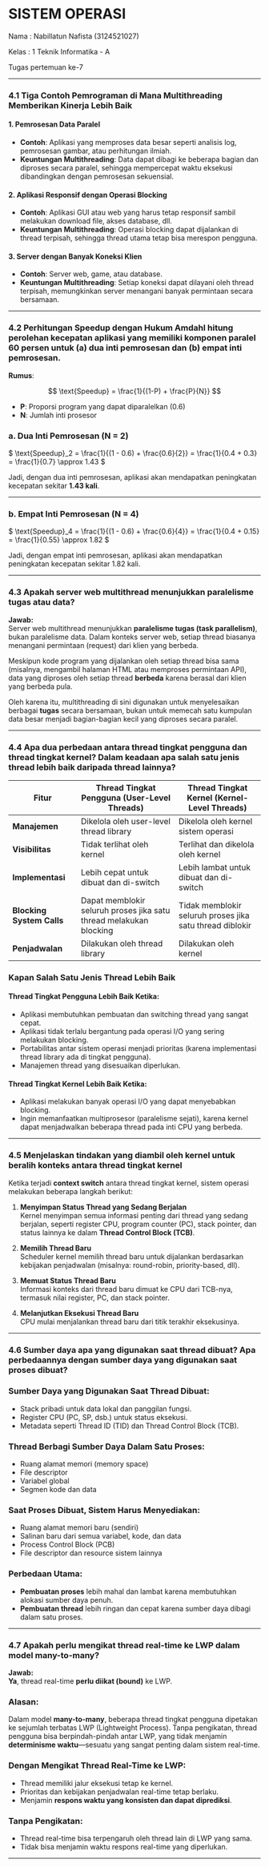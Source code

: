 # SISTEM OPERASI # 

Nama  : Nabillatun Nafista  (3124521027)

Kelas : 1 Teknik Informatika - A

Tugas pertemuan ke-7  

---
### 4.1 Tiga Contoh Pemrograman di Mana Multithreading Memberikan Kinerja Lebih Baik

#### 1. Pemrosesan Data Paralel
- **Contoh**: Aplikasi yang memproses data besar seperti analisis log, pemrosesan gambar, atau perhitungan ilmiah.
- **Keuntungan Multithreading**: Data dapat dibagi ke beberapa bagian dan diproses secara paralel, sehingga mempercepat waktu eksekusi dibandingkan dengan pemrosesan sekuensial.

#### 2. Aplikasi Responsif dengan Operasi Blocking
- **Contoh**: Aplikasi GUI atau web yang harus tetap responsif sambil melakukan download file, akses database, dll.
- **Keuntungan Multithreading**: Operasi blocking dapat dijalankan di thread terpisah, sehingga thread utama tetap bisa merespon pengguna.

#### 3. Server dengan Banyak Koneksi Klien
- **Contoh**: Server web, game, atau database.
- **Keuntungan Multithreading**: Setiap koneksi dapat dilayani oleh thread terpisah, memungkinkan server menangani banyak permintaan secara bersamaan.

---

### 4.2 Perhitungan Speedup dengan Hukum Amdahl hitung perolehan kecepatan aplikasi yang memiliki komponen paralel 60 persen untuk (a) dua inti pemrosesan dan (b) empat inti pemrosesan.
**Rumus**:

$$
\text{Speedup} = \frac{1}{(1-P) + \frac{P}{N}}
$$


- **P**: Proporsi program yang dapat diparalelkan (0.6)
- **N**: Jumlah inti prosesor

### a. Dua Inti Pemrosesan (N = 2)

$
\text{Speedup}_2 = \frac{1}{(1 - 0.6) + \frac{0.6}{2}} = \frac{1}{0.4 + 0.3} = \frac{1}{0.7} \approx 1.43
$

Jadi, dengan dua inti pemrosesan, aplikasi akan mendapatkan peningkatan kecepatan sekitar **1.43 kali**.

---

### b. Empat Inti Pemrosesan (N = 4)

$
\text{Speedup}_4 = \frac{1}{(1 - 0.6) + \frac{0.6}{4}} = \frac{1}{0.4 + 0.15} = \frac{1}{0.55} \approx 1.82
$

Jadi, dengan empat inti pemrosesan, aplikasi akan mendapatkan peningkatan kecepatan sekitar 1.82 kali.

---

### **4.3 Apakah server web multithread menunjukkan paralelisme tugas atau data?**

**Jawab:**  
Server web multithread menunjukkan **paralelisme tugas (task parallelism)**, bukan paralelisme data. Dalam konteks server web, setiap thread biasanya menangani permintaan (request) dari klien yang berbeda.  

Meskipun kode program yang dijalankan oleh setiap thread bisa sama (misalnya, mengambil halaman HTML atau memproses permintaan API), data yang diproses oleh setiap thread **berbeda** karena berasal dari klien yang berbeda pula.  

Oleh karena itu, multithreading di sini digunakan untuk menyelesaikan berbagai **tugas** secara bersamaan, bukan untuk memecah satu kumpulan data besar menjadi bagian-bagian kecil yang diproses secara paralel.

---

### **4.4 Apa dua perbedaan antara thread tingkat pengguna dan thread tingkat kernel? Dalam keadaan apa salah satu jenis thread lebih baik daripada thread lainnya?**

| **Fitur** | **Thread Tingkat Pengguna (User-Level Threads)** | **Thread Tingkat Kernel (Kernel-Level Threads)** |
|----------|--------------------------------------------------|--------------------------------------------------|
| **Manajemen** | Dikelola oleh user-level thread library | Dikelola oleh kernel sistem operasi |
| **Visibilitas** | Tidak terlihat oleh kernel | Terlihat dan dikelola oleh kernel |
| **Implementasi** | Lebih cepat untuk dibuat dan di-switch | Lebih lambat untuk dibuat dan di-switch |
| **Blocking System Calls** | Dapat memblokir seluruh proses jika satu thread melakukan blocking | Tidak memblokir seluruh proses jika satu thread diblokir |
| **Penjadwalan** | Dilakukan oleh thread library | Dilakukan oleh kernel |

### **Kapan Salah Satu Jenis Thread Lebih Baik**

#### Thread Tingkat Pengguna Lebih Baik Ketika:
- Aplikasi membutuhkan pembuatan dan switching thread yang sangat cepat.
- Aplikasi tidak terlalu bergantung pada operasi I/O yang sering melakukan blocking.
- Portabilitas antar sistem operasi menjadi prioritas (karena implementasi thread library ada di tingkat pengguna).
- Manajemen thread yang disesuaikan diperlukan.

#### Thread Tingkat Kernel Lebih Baik Ketika:
- Aplikasi melakukan banyak operasi I/O yang dapat menyebabkan blocking.
- Ingin memanfaatkan multiprosesor (paralelisme sejati), karena kernel dapat menjadwalkan beberapa thread pada inti CPU yang berbeda.

---

### **4.5 Menjelaskan tindakan yang diambil oleh kernel untuk beralih konteks antara thread tingkat kernel**

Ketika terjadi **context switch** antara thread tingkat kernel, sistem operasi melakukan beberapa langkah berikut:

1. **Menyimpan Status Thread yang Sedang Berjalan**  
   Kernel menyimpan semua informasi penting dari thread yang sedang berjalan, seperti register CPU, program counter (PC), stack pointer, dan status lainnya ke dalam **Thread Control Block (TCB)**.

2. **Memilih Thread Baru**  
   Scheduler kernel memilih thread baru untuk dijalankan berdasarkan kebijakan penjadwalan (misalnya: round-robin, priority-based, dll).

3. **Memuat Status Thread Baru**  
   Informasi konteks dari thread baru dimuat ke CPU dari TCB-nya, termasuk nilai register, PC, dan stack pointer.

4. **Melanjutkan Eksekusi Thread Baru**  
   CPU mulai menjalankan thread baru dari titik terakhir eksekusinya.

---

### **4.6 Sumber daya apa yang digunakan saat thread dibuat? Apa perbedaannya dengan sumber daya yang digunakan saat proses dibuat?**

### **Sumber Daya yang Digunakan Saat Thread Dibuat:**
- Stack pribadi untuk data lokal dan panggilan fungsi.
- Register CPU (PC, SP, dsb.) untuk status eksekusi.
- Metadata seperti Thread ID (TID) dan Thread Control Block (TCB).

### **Thread Berbagi Sumber Daya Dalam Satu Proses:**
- Ruang alamat memori (memory space)
- File descriptor
- Variabel global
- Segmen kode dan data

### **Saat Proses Dibuat, Sistem Harus Menyediakan:**
- Ruang alamat memori baru (sendiri)
- Salinan baru dari semua variabel, kode, dan data
- Process Control Block (PCB)
- File descriptor dan resource sistem lainnya

### **Perbedaan Utama:**
- **Pembuatan proses** lebih mahal dan lambat karena membutuhkan alokasi sumber daya penuh.
- **Pembuatan thread** lebih ringan dan cepat karena sumber daya dibagi dalam satu proses.

---

### **4.7 Apakah perlu mengikat thread real-time ke LWP dalam model many-to-many?**

**Jawab:**  
**Ya**, thread real-time **perlu diikat (bound)** ke LWP.

### **Alasan:**
Dalam model **many-to-many**, beberapa thread tingkat pengguna dipetakan ke sejumlah terbatas LWP (Lightweight Process). Tanpa pengikatan, thread pengguna bisa berpindah-pindah antar LWP, yang tidak menjamin **determinisme waktu**—sesuatu yang sangat penting dalam sistem real-time.

### **Dengan Mengikat Thread Real-Time ke LWP:**
- Thread memiliki jalur eksekusi tetap ke kernel.
- Prioritas dan kebijakan penjadwalan real-time tetap berlaku.
- Menjamin **respons waktu yang konsisten dan dapat diprediksi**.

### **Tanpa Pengikatan:**
- Thread real-time bisa terpengaruh oleh thread lain di LWP yang sama.
- Tidak bisa menjamin waktu respons real-time yang diperlukan.

---








